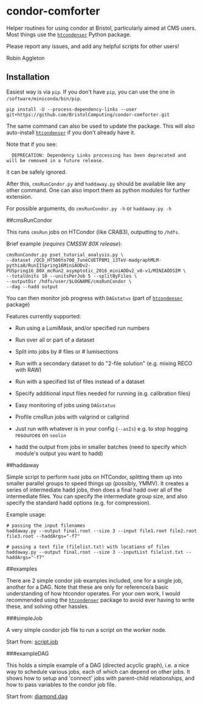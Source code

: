 # condor-comforter
Helper routines for using condor at Bristol, particularly aimed at CMS users.
Most things use the [`htcondenser`](https://github.com/raggleton/htcondenser) Python package.

Please report any issues, and add any helpful scripts for other users!

Robin Aggleton

## Installation

Easiest way is via `pip`. If you don't have `pip`, you can use the one in `/software/miniconda/bin/pip`.

```
pip install -U --process-dependency-links --user git+https://github.com/BristolComputing/condor-comforter.git
```
The same command can also be used to update the package. This will also auto-install [`htcondenser`](https://github.com/raggleton/htcondenser) if you don't already have it.

Note that if you see:

```
  DEPRECATION: Dependency Links processing has been deprecated and will be removed in a future release.
```

it can be safely ignored.

After this, `cmsRunCondor.py` and `haddaway.py` should be available like any other command.
One can also import them as python modules for further extension.

For possible arguments, do `cmsRunCondor.py -h` or `haddaway.py -h`

##cmsRunCondor

This runs `cmsRun` jobs on HTCondor (like CRAB3), outputting to `/hdfs`.

Brief example (_requires CMSSW 80X release_):

```
cmsRunCondor.py pset_tutorial_analysis.py \
--dataset /QCD_HT500to700_TuneCUETP8M1_13TeV-madgraphMLM-pythia8/RunIISpring16MiniAODv2-PUSpring16_80X_mcRun2_asymptotic_2016_miniAODv2_v0-v1/MINIAODSIM \
--totalUnits 10 --unitsPerJob 5 --splitByFiles \
--outputDir /hdfs/user/$LOGNAME/cmsRunCondor \
--dag --hadd output
```

You can then monitor job progress with `DAGstatus` (part of [`htcondenser`](https://github.com/raggleton/htcondenser) package)

Features currently supported:

- Run using a LumiMask, and/or specified run numbers

- Run over all or part of a dataset

- Split into jobs by # files or # lumisections

- Run with a secondary dataset to do "2-file solution" (e.g. mixing RECO with RAW)

- Run with a specified list of files instead of a dataset

- Specify additional input files needed for running (e.g. calibration files)

- Easy monitoring of jobs using `DAGstatus`

- Profile cmsRun jobs with valgrind or callgrind

- Just run with whatever is in your config (`--asIs`) e.g. to stop hogging resources on `soolin`

- hadd the output from jobs in smaller batches (need to specify which module's output you want to hadd)

##haddaway

Simple script to perform `hadd` jobs on HTCondor, splitting them up into smaller parallel groups to speed things up (possibly, YMMV).
It creates a series of intermediate hadd jobs, then does a final hadd over all of the intermediate files.
You can specify the intermediate group size, and also specify the standard hadd options (e.g. for compression).

Example usage:

```
# passing the input filenames
haddaway.py --output final.root --size 3 --input file1.root file2.root file3.root --haddArgs="-f7"

# passing a text file (filelist.txt) with locations of files
haddaway.py --output final.root --size 3 --inputList filelist.txt --haddArgs="-f7"
```

##examples

There are 2 simple condor job examples included, one for a single job, another for a DAG.
Note that these are only for reference/a basic understanding of how htcondor operates.
For your own work, I would recommended using the [`htcondenser`](https://github.com/raggleton/htcondenser) package to avoid ever having to write these, and solving other hassles.

###simpleJob

A very simple condor job file to run a script on the worker node.

Start from: [script.job](examples/simpleJob/script.job)

###exampleDAG

This holds a simple example of a DAG (directed acyclic graph), i.e. a nice way to schedule various jobs, each of which can depend on other jobs.
It shows how to setup and 'connect' jobs with parent-child relationships, and how to pass variables to the condor job file.

Start from: [diamond.dag](examples/exampleDAG/diamond.dag)

